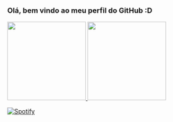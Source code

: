 ### Olá, bem vindo ao meu perfil do GitHub :D

<div>
<a href="https://github.com/MarcosMaga">
<img height="180em" src="https://github-readme-stats-eight-lac.vercel.app/api/top-langs/?username=MarcosMaga&layout=compact&langs_count=7&theme=dracula"/>
<img height="180em" src="https://github-readme-stats-eight-lac.vercel.app/api?username=MarcosMaga&show_icons=true&theme=dracula&include_all_commits=true&count_private=true"/>
</div>

[![Spotify](https://USER_NAME.vercel.app/api/spotify)](https://open.spotify.com/user/USER_NAME)
